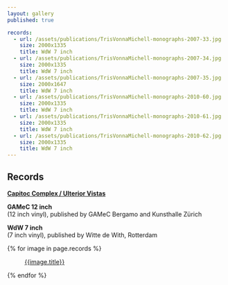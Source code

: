 ```yaml
---
layout: gallery
published: true

records:
  - url: /assets/publications/TrisVonnaMichell-monographs-2007-33.jpg
    size: 2000x1335
    title: WdW 7 inch
  - url: /assets/publications/TrisVonnaMichell-monographs-2007-34.jpg
    size: 2000x1335
    title: WdW 7 inch
  - url: /assets/publications/TrisVonnaMichell-monographs-2007-35.jpg
    size: 2000x1647
    title: WdW 7 inch
  - url: /assets/publications/TrisVonnaMichell-monographs-2010-60.jpg
    size: 2000x1335
    title: WdW 7 inch
  - url: /assets/publications/TrisVonnaMichell-monographs-2010-61.jpg
    size: 2000x1335
    title: WdW 7 inch
  - url: /assets/publications/TrisVonnaMichell-monographs-2010-62.jpg
    size: 2000x1335
    title: WdW 7 inch
---
```

## Records

<strong><a href="http://www.cornerhousepublications.org/publications/tris-vonna-michell-capitol-complex-ulterior-vistas/" target="blank">Capitoc Complex / Ulterior Vistas</a></strong>

**GAMeC 12 inch**<br/>
(12 inch vinyl), published by GAMeC Bergamo and Kunsthalle Zürich

**WdW 7 inch**<br/>
(7 inch vinyl), published by Witte de With, Rotterdam

<div class="popup-gallery">
  {% for image in page.records %}
    <a href="{{image.url}}" data-size="{{image.size}}" data-author="Tris Vonna-Michell">
      <img src="{{image.url}}" alt="" />
      <figure>{{image.title}}</figure>
    </a>
  {% endfor %}
</div>

<script type="text/javascript">
  $(document).ready(function() {
    $('.popup-gallery').magnificPopup({
      delegate: 'a',
      type: 'image',
      tLoading: 'Loading image #%curr%...',
      mainClass: 'mfp-img-mobile',
      gallery: {
        enabled: true,
        navigateByImgClick: true,
        preload: [0,1] // Will preload 0 - before current, and 1 after the current image
      },
      image: {
        tError: '<a href="%url%">The image #%curr%</a> could not be loaded.',
        titleSrc: function(item) {
          return 'Publications' + '<small>Tris Vonna-Michell</small>';
        }
      }
    });
  });
</script>
